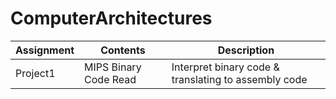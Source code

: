 # ComputerArchitectures

|Assignment|Contents|Description|
|------|---|---|
|Project1|MIPS Binary Code Read|Interpret binary code & translating to assembly code|
